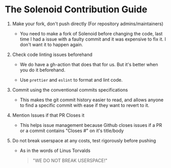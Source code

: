 # The Solenoid Contribution Guide

1. Make your fork, don't push directly (For repository admins/maintainers)
    - You need to make a fork of Solenoid
      before changing the code, last time I had a
      issue with a faulty commit and it was expensive
      to fix it. I don't want it to happen again.

2. Check code linting issues beforehand
    - We do have a gh-action that does that for us.
      But it's better when you do it beforehand.

    - Use `prettier` and `eslint` to format and lint code.

3. Commit using the conventional commits specifications
    - This makes the git commit history easier to read,
      and allows anyone to find a specific commit with
      ease if they want to revert to it.

4. Mention Issues if that PR Closes it
    - This helps issue management because Github closes
    issues if a PR or a commit contains
    "Closes #<issue>" on it's title/body
    
5. Do not break userspace at any costs, test rigorously before pushing
   - As in the words of Linus Torvalds
     > "WE DO NOT BREAK USERSPACE!"
